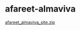 # afareet-almaviva
[afareet_almaviva_site.zip](https://github.com/user-attachments/files/21041697/afareet_almaviva_site.zip)

